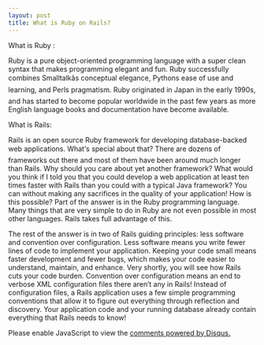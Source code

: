 ```yaml
---
layout: post
title: What is Ruby on Rails?
---
```

<span class="gray">What is Ruby :</span>

Ruby is a pure object-oriented programming language with a super clean syntax that makes programming elegant and fun. Ruby successfully combines Smalltalkâs conceptual elegance, Pythons ease of use and learning, and Perls pragmatism. Ruby originated in Japan in the early 1990s, and has started to become popular worldwide in the past few years as more English language books and documentation have become available.

<span class="gray">What is Rails:</span>

Rails is an open source Ruby framework for developing database-backed web applications.
What’s special about that? There are dozens of frameworks out there and most of them have been around much longer than Rails. Why should you care about yet another framework? What would you think if I told you that you could develop a web application at least ten times faster with Rails than you could with a typical Java framework? You can without making any sacrifices in the quality of your application! How is this possible? Part of the answer is in the Ruby programming language. Many things that are very simple to do in Ruby are not even possible in most other languages. Rails takes full advantage of this.

The rest of the answer is in two of Rails guiding principles: less software and convention over configuration. Less software means you write fewer lines of code to implement your application. Keeping your code small means faster development and fewer bugs, which makes your code easier to understand, maintain, and enhance. Very shortly, you will see how Rails cuts your code burden. Convention over configuration means an end to verbose XML configuration files there aren’t any in Rails! Instead of configuration files, a Rails application uses a few simple programming conventions that allow it to figure out everything through reflection and discovery. Your application code and your running database already contain everything that Rails needs to know!

<div>
<div id="disqus_thread" aria-live="polite"><noscript>Please enable JavaScript to view the <a href="http://disqus.com/?ref_noscript">comments powered by Disqus.</a></noscript>
</div>
</div>

<script type="text/javascript">
	var disqus_shortname = 'sukendhar';
	// var disqus_developer = 1;
	var disqus_identifier = 'http://sukendhar.github.com/What-is-ruby-on-rails';
	var disqus_url = 'http://sukendhar.github.com/What-is-ruby-on-rails';
	var disqus_script = 'embed.js';
	(function () {
	var dsq = document.createElement('script'); dsq.type = 'text/javascript'; dsq.async = true;
	dsq.src = 'http://' + disqus_shortname + '.disqus.com/' + disqus_script;
	(document.getElementsByTagName('head')[0] || document.getElementsByTagName('body')[0]).appendChild(dsq);
	}());
</script>





